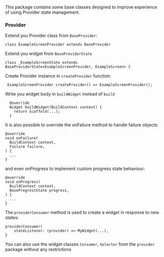 This package contains some base classes designed to improve experience of using Provider state
management.

### Provider

Extend you Provider class from `BaseProvider`:

```
class ExampleScreenProvider extends BaseProvider
```

Extend you widget from `BaseProviderState`

```
class _ExampleScreenState extends BaseProviderState<ExampleScreenProvider, ExampleScreen> {
```

Create Provider instance in `createProvider` function:

```
 ExampleScreenProvider createProvider() => ExampleScreenProvider();
```

Write you widget body in `buildWidget` instead of `build`

```
  @override
  Widget buildWidget(BuildContext context) {
  	return Scaffold(...);
  }
```

It is also possible to override the onFailure method to handle failure objects:

```
@override
void onFailure(
  BuildContext context,
  Failure failure,
) {
  ...
}
```

and even onProgress to implement custom progress state behaviour:

```
@override
void onProgress(
  BuildContext context,
  BaseProgressState progress,
) {
  ...
}
```

The `providerConsumer` method is used to create a widget in response to new states:

```
providerConsumer(
    stateListener: (provider) => MyWidget(...),
}
```

You can also use the widget classes `Consumer`, `Selector` from
the `provider` package without any restrictions
